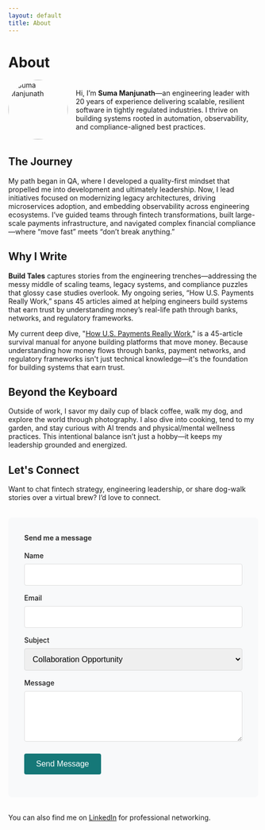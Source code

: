 ```yaml
---
layout: default
title: About
---
```

# About

<div style="display: flex; align-items: center; gap: 1rem; margin-bottom: 2rem;">
  <img src="{{ '/assets/images/ghibli-avatar.png' | relative_url }}" alt="Suma Manjunath" 
       width="120" height="120" style="border-radius: 50%; object-fit: cover;">
  <div>
    <p>Hi, I’m <strong>Suma Manjunath</strong>—an engineering leader with 20 years of experience delivering scalable, resilient software in tightly regulated industries. I thrive on building systems rooted in automation, observability, and compliance-aligned best practices.</p>
  </div>
</div>

## The Journey

My path began in QA, where I developed a quality-first mindset that propelled me into development and ultimately leadership. Now, I lead initiatives focused on modernizing legacy architectures, driving microservices adoption, and embedding observability across engineering ecosystems. I’ve guided teams through fintech transformations, built large-scale payments infrastructure, and navigated complex financial compliance—where “move fast” meets “don’t break anything.”

## Why I Write

**Build Tales** captures stories from the engineering trenches—addressing the messy middle of scaling teams, legacy systems, and compliance puzzles that glossy case studies overlook. My ongoing series, “How U.S. Payments Really Work,” spans 45 articles aimed at helping engineers build systems that earn trust by understanding money’s real-life path through banks, networks, and regulatory frameworks.

My current deep dive, "[How U.S. Payments Really Work](/how-us-payments-actually-work/)," is a 45-article survival manual for anyone building platforms that move money. Because understanding how money flows through banks, payment networks, and regulatory frameworks isn't just technical knowledge—it's the foundation for building systems that earn trust.

## Beyond the Keyboard

Outside of work, I savor my daily cup of black coffee, walk my dog, and explore the world through photography. I also dive into cooking, tend to my garden, and stay curious with AI trends and physical/mental wellness practices. This intentional balance isn’t just a hobby—it keeps my leadership grounded and energized.

## Let's Connect

Want to chat fintech strategy, engineering leadership, or share dog-walk stories over a virtual brew? I’d love to connect.

<div id="contact-form" style="background: #f8f9fa; padding: 2rem; border-radius: 8px; margin: 2rem 0;">
  <h4 style="margin-top: 0; color: #333;">Send me a message</h4>
  <form action="https://formspree.io/f/xblkbevy" method="POST" style="max-width: 500px;">
    <div style="margin-bottom: 1rem;">
      <label for="name" style="display: block; margin-bottom: 0.5rem; font-weight: 500;">Name</label>
      <input type="text" name="name" id="name" required style="width: 100%; padding: 0.75rem; border: 1px solid #ddd; border-radius: 4px; font-size: 1rem;">
    </div>
    <div style="margin-bottom: 1rem;">
      <label for="email" style="display: block; margin-bottom: 0.5rem; font-weight: 500;">Email</label>
      <input type="email" name="email" id="email" required style="width: 100%; padding: 0.75rem; border: 1px solid #ddd; border-radius: 4px; font-size: 1rem;">
    </div>
    <div style="margin-bottom: 1rem;">
      <label for="subject" style="display: block; margin-bottom: 0.5rem; font-weight: 500;">Subject</label>
      <select name="subject" id="subject" style="width: 100%; padding: 0.75rem; border: 1px solid #ddd; border-radius: 4px; font-size: 1rem;">
        <option value="Collaboration">Collaboration Opportunity</option>
        <option value="Fintech Discussion">Fintech/Payments Discussion</option>
        <option value="Engineering Leadership">Engineering Leadership</option>
        <option value="Speaking">Speaking Opportunity</option>
        <option value="General">General Inquiry</option>
      </select>
    </div>
    <div style="margin-bottom: 1.5rem;">
      <label for="message" style="display: block; margin-bottom: 0.5rem; font-weight: 500;">Message</label>
      <textarea name="message" id="message" rows="4" required style="width: 100%; padding: 0.75rem; border: 1px solid #ddd; border-radius: 4px; font-size: 1rem; resize: vertical;"></textarea>
    </div>
    <button type="submit" class="g-recaptcha" data-sitekey="6Le2g6crAAAAABrTyFxjbc5sCYhgnUs0Nnxuicwf" data-callback="onSubmit" data-action="submit" style="background: #157878; color: white; padding: 0.75rem 1.5rem; border: none; border-radius: 4px; font-size: 1rem; cursor: pointer; font-weight: 500;">Send Message</button>
  </form>
</div>

You can also find me on [LinkedIn](https://linkedin.com/in/sumamanjunath) for professional networking.
